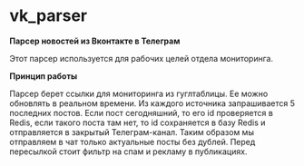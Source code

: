 # vk_parser
**Парсер новостей из Вконтакте в Телеграм**

Этот парсер используется для рабочих целей отдела мониторинга.  

**Принцип работы**

Парсер берет ссылки для мониторинга из гуглтаблицы. 
Ее можно обновлять в реальном времени. Из каждого источника запрашивается 5 последних постов.
Если пост сегодняшний, то его id проверяется в Redis, если такого поста там нет, то id сохраняется в базу Redis и отправляется в закрытый Телеграм-канал. 
Таким образом мы отправляем в чат только актуальные посты без дублей. Перед пересылкой стоит фильтр на спам и рекламу в публикациях.
